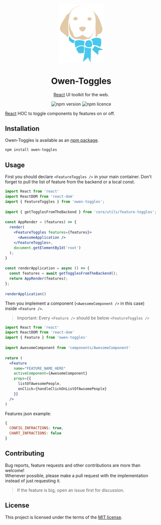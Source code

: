 <!-- Logo -->
<p align="center">
  <img width="150" src="logo.png" alt="Owen-Toggles logo"></a></p>
</p>

<!-- Name -->
<h1 align="center">Owen-Toggles</h1>

<!-- Badges -->
<div align="center">

[React](http://facebook.github.io/react/) UI toolkit for the web.

![npm version](https://img.shields.io/npm/v/@zup-stark/owen-toggles.svg)
![npm licence](https://img.shields.io/npm/l/@zup-stark/owen-toggles.svg)

</div>

[React](http://facebook.github.io/react/) HOC to toggle components by features on or off.

## Installation

Owen-Toggles is available as an [npm package](https://www.npmjs.com/package/@zup-next/owen-toggles).

```sh
npm install owen-toggles
```

## Usage

First you should declare `<FeatureToggles />` in your main container. Don't forget to pull the list of feature from the backend or a local const.

```jsx
import React from 'react'
import ReactDOM from 'react-dom'
import { FeatureToggles } from 'owen-toggles';

import { getTogglesFromTheBackend } from 'core/utils/feature-toggles';

const AppRender = (features) => {
  render(
    <FeatureToggles features={features}>
      <AwesomeApplication />
    </FeatureToggles>,
    document.getElementById('root')
  );
}

const renderApplication = async () => {
  const features = await getTogglesFromTheBackend();
  return AppRender(features);
};

renderApplication()
```

Then you implement a component (`<AwesomeComponent />` in this case) inside `<Feature />`.

> Important: Every `<Feature />` should be below `<FeatureToggles />`

```jsx
import React from 'react'
import ReactDOM from 'react-dom'
import { Feature } from 'owen-toggles'

import AwesomeComponent from 'components/AwesomeComponent'

return (
  <Feature
    name="FEATURE_NAME_HERE"
    activeComponent={AwesomeComponent}
    props={{
      listOfAwesomePeople,
      onClick={handleClickOnListOfAwsomePeople}
    }}
  />
)
```

Features json example:
```js
{
  CONFIG_INFRACTIONS: true,
  CHART_INFRACTIONS: false
}
```

## Contributing

Bug reports, feature requests and other contributions are more than welcome! <br/>
Whenever possible, please make a pull request with the implementation instead of just requesting it.

> If the feature is big, open an issue first for discussion.


## License

This project is licensed under the terms of the
[MIT license](/LICENSE).